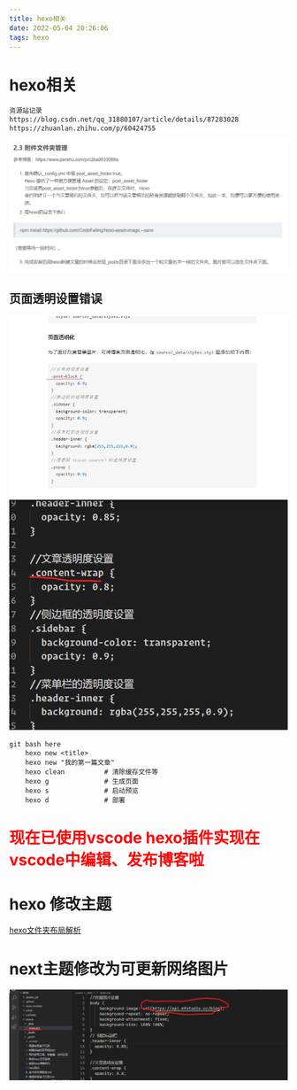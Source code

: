 ```yaml
---
title: hexo相关
date: 2022-05-04 20:26:06
tags: hexo
---
```

# hexo相关
<!--more-->
```
资源站记录
https://blog.csdn.net/qq_31880107/article/details/87283028
https://zhuanlan.zhihu.com/p/60424755

```
![alt ]( hexo相关/2022-05-04%20202803.png)
## 页面透明设置错误
![alt ]( hexo相关/2022-05-04%20213826.jpg)
![alt ]( hexo相关/2022-05-04%20214300.png)
```
git bash here
    hexo new <title>
    hexo new "我的第一篇文章"
    hexo clean          # 清除缓存文件等
    hexo g              # 生成页面
    hexo s              # 启动预览
    hexo d              # 部署
```
# <font color=red>现在已使用vscode hexo插件实现在vscode中编辑、发布博客啦</font>
# hexo 修改主题
[hexo文件夹布局解析](https://hexo.io/zh-cn/docs/themes.html#:~:text=%E4%B8%BB%E9%A2%98%20%E5%88%9B%E5%BB%BA%20Hexo%20%E4%B8%BB%E9%A2%98%E9%9D%9E%E5%B8%B8%E5%AE%B9%E6%98%93%EF%BC%8C%E6%82%A8%E5%8F%AA%E8%A6%81%E5%9C%A8%20themes,%E6%96%87%E4%BB%B6%E5%A4%B9%E5%86%85%EF%BC%8C%E6%96%B0%E5%A2%9E%E4%B8%80%E4%B8%AA%E4%BB%BB%E6%84%8F%E5%90%8D%E7%A7%B0%E7%9A%84%E6%96%87%E4%BB%B6%E5%A4%B9%EF%BC%8C%E5%B9%B6%E4%BF%AE%E6%94%B9%20_config.yml%20%E5%86%85%E7%9A%84%20theme%20%E8%AE%BE%E5%AE%9A%EF%BC%8C%E5%8D%B3%E5%8F%AF%E5%88%87%E6%8D%A2%E4%B8%BB%E9%A2%98%E3%80%82)
# next主题修改为可更新网络图片
![](hexo相关/20230331154934.png)